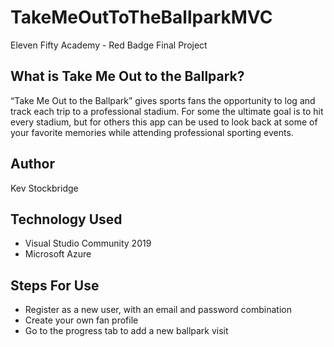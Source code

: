 # TakeMeOutToTheBallparkMVC
Eleven Fifty Academy - Red Badge Final Project

## What is Take Me Out to the Ballpark?
“Take Me Out to the Ballpark” gives sports fans the opportunity to log and track each trip to a professional stadium. For some the ultimate goal is to hit every stadium, but for others this app can be used to look back at some of your favorite memories while attending professional sporting events.

## Author
Kev Stockbridge

## Technology Used

* Visual Studio Community 2019
* Microsoft Azure

## Steps For Use
* Register as a new user, with an email and password combination
* Create your own fan profile
* Go to the progress tab to add a new ballpark visit
